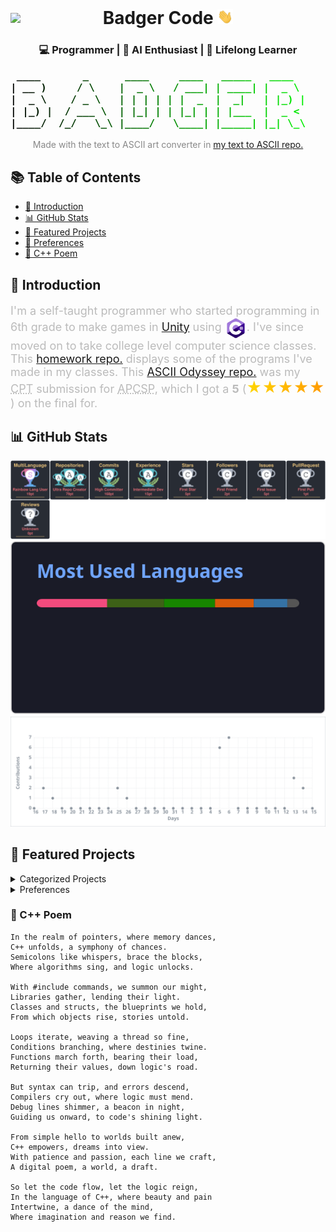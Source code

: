 <div style="display: flex; align-items: center; justify-content: center; position: relative;">
	<img style="position: absolute; left: 0;" src="./badger_icon.ico">
	<h1 style="margin: 0 auto;">Badger Code <img src="./hi.webp" width="25px"></h1>
</div>

<center><h3>💻 Programmer | 🧠 AI Enthusiast | 🌱 Lifelong Learner</h3></center>

<pre style="background: linear-gradient(to right, #000000, #008800, #00ff00);
	text-align: center;
	-webkit-background-clip: text;
	color: transparent;
	font-weight: bold;
	font-family: monospace;
	font-size: 16px;">
 ____       _      ____     ____   _____   ____          ____    ___    ____    _____   _  
| __ )     / \    |  _ \   / ___| | ____| |  _ \        / ___|  / _ \  |  _ \  | ____| | | 
|  _ \    / _ \   | | | | | |  _  |  _|   | |_) |      | |     | | | | | | | | |  _|   | | 
| |_) |  / ___ \  | |_| | | |_| | | |___  |  _ <       | |___  | |_| | | |_| | | |___  |_| 
|____/  /_/   \_\ |____/   \____| |_____| |_| \_\       \____|  \___/  |____/  |_____| (_) 
</pre>
<p style="text-align: center; font-size: 14px; color: #888;">Made with the text to ASCII art converter in <a href="https://github.com/321BadgerCode/txt_2_ascii.git">my text to ASCII repo.</a></p>

<h2>📚 Table of Contents</h2>
<ul>
	<li><a href="#introduction">👋 Introduction</a><br></li>
	<li><a href="#github-stats">📊 GitHub Stats</a><br></li>
	<li><a href="#featured-projects">🚀 Featured Projects</a><br></li>
	<li><a href="#preferences">🤔 Preferences</a><br></li>
	<li><a href="#c-poem">📓 C++ Poem</a></li>
</ul>

## 👋 Introduction

<p style="font-size: 18px; color: #bbb;">
I'm a self-taught programmer who started programming in 6th grade to make games in <a href="https://unity.com/">Unity</a> using <a href="https://dotnet.microsoft.com/en-us/languages/csharp"><img style="vertical-align: middle;" src="./logos/c_sharp.png" width="35px"></a>. I've since moved on to take college level computer science classes. This <a href="https://github.com/321BadgerCode/hw/">homework repo.</a> displays some of the programs I've made in my classes. This <a href="https://github.com/321BadgerCode/ascii_odyssey/">ASCII Odyssey repo.</a> was my <abbr title="Create Performance Task">CPT</abbr> submission for <abbr title="Advanced Placement Computer Science Principles">APCSP</abbr>, which I got a <b>5</b> (<span style="font-size: 24px; background: linear-gradient(to right, #ffd700, #ff9900); -webkit-background-clip: text; color: transparent; display: inline-block;">★★★★★</span>) on the final for.
</p>

## 📊 GitHub Stats

<center>
	<img src="./git_stats/trophies.svg"><br>
	<img src="./git_stats/top_langs.svg"><br>
	<img src="./git_stats/activity_graph.svg">
</center>

## 🚀 Featured Projects

<details>

<summary>Categorized Projects</summary>

<ol type="1">
<div>
	<li>💻 Developer Tools</li>
	<ul>
		<li><img style="vertical-align: middle;" src="./logos/flat/cpp.svg"> <a href="https://github.com/321BadgerCode/rhino">Rhino</a> - C++ library for Linux.</li>
		<li><img style="vertical-align: middle;" src="./logos/flat/csharp.svg"> <a href="https://github.com/321BadgerCode/badger_editor">Badger Editor</a> - A very simple text editor/IDE.</li>
		<li><img style="vertical-align: middle;" src="./logos/flat/javascript.svg"> <a href="https://github.com/321BadgerCode/code_chat">Code Chat</a> - A chat app for programmers to share code snippets.</li>
		<li><img style="vertical-align: middle;" src="./logos/flat/javascript.svg"> <a href="https://github.com/321BadgerCode/programmer_calculator">Programmer Calculator</a> - A calculator for programmers.</li>
		<li><img style="vertical-align: middle;" src="./logos/flat/java.svg"> <a href="https://github.com/321BadgerCode/SimpleIDE">SimpleIDE</a> - A simple IDE with syntax highlighting.</li>
	</ul>
</div>
<div>
	<li>🌐 Web Applications</li>
	<ul>
		<li><img style="vertical-align: middle;" src="./logos/flat/javascript.svg"> <a href="https://github.com/321BadgerCode/calculator">Calculator</a> - Solve arithmetic expressions with a web user interface.</li>
		<li><img style="vertical-align: middle;" src="./logos/flat/html.svg"> <a href="https://github.com/321BadgerCode/choose_your_own">Choose Your Own</a> - Make your own choose-your-own adventures to play!</li>
		<li><img style="vertical-align: middle;" src="./logos/flat/javascript.svg"> <a href="https://github.com/321BadgerCode/loveletter">Loveletter</a> - Created in 1952, re-created in 2024!</li>
		<li><img style="vertical-align: middle;" src="./logos/flat/javascript.svg"> <a href="https://github.com/321BadgerCode/dice_waltz">Dice Waltz</a> - Generate millions of unique Waltzes!</li>
		<li><img style="vertical-align: middle;" src="./logos/flat/html.svg"> <a href="https://github.com/321BadgerCode/musicgen_web">MusicGen</a> - Web UI for AI generated music using Flask.</li>
		<li><img style="vertical-align: middle;" src="./logos/flat/python.svg"> <a href="https://github.com/321BadgerCode/web_video_compress">Web Video Compress</a> - Compress videos with a web UI!</li>
		<li><img style="vertical-align: middle;" src="./logos/flat/html.svg"> <a href="https://github.com/321BadgerCode/screen_capture_ocr">Screen Capture OCR</a> - Get text from screen select!</li>
		<li><img style="vertical-align: middle;" src="./logos/flat/python.svg"> <a href="https://github.com/321BadgerCode/uniconverter">Uniconverter</a> - Convert filetypes!</li>
	</ul>
</div>
<div>
	<li>📱 Mobile Apps</li>
	<ul>
		<li><img style="vertical-align: middle;" src="./logos/flat/csharp.svg"> <a href="https://github.com/321BadgerCode/pangaea">Pangaea</a> - Mobile game for Android.</li>
	</ul>
</div>
<div>
	<li>🖥️ Desktop Software</li>
	<ul>
		<li><img style="vertical-align: middle;" src="./logos/flat/bash.svg"> <a href="https://github.com/321BadgerCode/guess">Guess</a> - Simple number guessing game using bash scripting.</li>
		<li><img style="vertical-align: middle;" src="./logos/flat/latex.svg"> <a href="https://github.com/321BadgerCode/remove_vowels">Remove Vowels</a> - Removes vowels from given text input.</li>
		<li><img style="vertical-align: middle;" src="./logos/flat/cpp.svg"> <a href="https://github.com/321BadgerCode/logic_lingo">Logic Lingo</a> - Interpreter that solves algebraic expressions.</li>
		<li><img style="vertical-align: middle;" src="./logos/flat/cpp.svg"> <a href="https://github.com/321BadgerCode/peg_solitaire">Peg Solitaire</a> - Algorithmically solve peg solitaire boards.</li>
		<li><img style="vertical-align: middle;" src="./logos/flat/cpp.svg"> <a href="https://github.com/321BadgerCode/base_conversion">Base Conversion</a> - Convert numbers of different numerical bases.</li>
		<li><img style="vertical-align: middle;" src="./logos/flat/cpp.svg"> <a href="https://github.com/321BadgerCode/fizz_buzz">Fizz Buzz</a> - Simple c++ implementation of the (in)famous FizzBuzz program.</li>
		<li><img style="vertical-align: middle;" src="./logos/flat/cpp.svg"> <a href="https://github.com/321BadgerCode/collatz_conjecture">Collatz Conjecture</a> - Applies the Collatz Conjecture to determine how many iterations it takes until a given (or random) number reaches 1.</li>
		<li><img style="vertical-align: middle;" src="./logos/flat/cpp.svg"> <a href="https://github.com/321BadgerCode/terminal_telescope">Terminal Telescope</a> - C++ Linux program that displays images in the terminal and refreshes screen each time the file is written to externally or if the terminal size is adjusted.</li>
		<li><img style="vertical-align: middle;" src="./logos/flat/csharp.svg"> <a href="https://github.com/321BadgerCode/adventure">Adventure</a> - A text-based adventure game.</li>
		<li><img style="vertical-align: middle;" src="./logos/flat/cpp.svg"> <a href="https://github.com/321BadgerCode/urinal_utopia">Urinal Utopia</a> - Calculates the ideal urinal to go to from given urinal layout.</li>
		<li><img style="vertical-align: middle;" src="./logos/flat/perl.svg"> <a href="https://github.com/321BadgerCode/emoji_emission">Emoji Emission</a> - Takes in 2 emojis and combines them into 1 emoji.</li>
		<li><img style="vertical-align: middle;" src="./logos/flat/cpp.svg"> <a href="https://github.com/321BadgerCode/packet_pigeon">Packet Pigeon</a> -  Send & recieve messages!</li>
		<li><img style="vertical-align: middle;" src="./logos/flat/latex.svg"> <a href="https://github.com/321BadgerCode/bussin_blockchain">Bussin' Blockchain</a> - Simple blockchain network!</li>
		<li><img style="vertical-align: middle;" src="./logos/flat/latex.svg"> <a href="https://github.com/321BadgerCode/goldbach_conjecture">Goldbach Conjecture</a> - Explore Goldbach's conjecture!</li>
		<li><img style="vertical-align: middle;" src="./logos/flat/cpp.svg"> <a href="https://github.com/321BadgerCode/finessing_finance">Finessing Finance</a> - Explore the world of managing finances! Yippee!!!</li>
		<li><img style="vertical-align: middle;" src="./logos/flat/python.svg"> <a href="https://github.com/321BadgerCode/morse">Morse</a> - Text to morse code converter.</li>
		<li><img style="vertical-align: middle;" src="./logos/flat/cpp.svg"> <a href="https://github.com/321BadgerCode/microwaved">Microwaved</a> - Convert microwave times of differing wattages.</li>
		<li><img style="vertical-align: middle;" src="./logos/flat/cpp.svg"> <a href="https://github.com/321BadgerCode/pixel_paradise">Pixel Paradise</a> - Generate pixel images!</li>
		<li><img style="vertical-align: middle;" src="./logos/flat/python.svg"> <a href="https://github.com/321BadgerCode/nebular_notes">Nebular Notes</a> - Microtonal MIDI Generator Based on Astrology Charts.</li>
		<li><img style="vertical-align: middle;" src="./logos/flat/python.svg"> <a href="https://github.com/321BadgerCode/alchemical_romance">Alchemical Romance</a> - Algorithmically synthesizes entirely new cryptic symbols.</li>
		<li><img style="vertical-align: middle;" src="./logos/flat/cpp.svg"> <a href="https://github.com/321BadgerCode/fibnado">Fibnado</a> - Comparing the efficiency of different methods for calculating fibonacci numbers.</li>
		<li><img style="vertical-align: middle;" src="./logos/flat/cpp.svg"> <a href="https://github.com/321BadgerCode/num2en">Num2En</a> - Outputs English representation of given numbers.</li>
		<li><img style="vertical-align: middle;" src="./logos/flat/python.svg"> <a href="https://github.com/321BadgerCode/dooming_demise">Dooming Demise</a> - Approximates when you will die.</li>
		<li><img style="vertical-align: middle;" src="./logos/flat/python.svg"> <a href="https://github.com/321BadgerCode/character_crisis">Character Crisis</a> - Generate ASCII art & text images!</li>
		<li><img style="vertical-align: middle;" src="./logos/flat/cpp.svg"> <a href="https://github.com/321BadgerCode/fmad">FMAD</a> - Calculate derivatives using Forward Mode Automatic Differentiation!</li>
		<li><img style="vertical-align: middle;" src="./logos/flat/python.svg"> <a href="https://github.com/321BadgerCode/character_crisis">Character Crisis</a> - Generate ASCII art & text images!</li>
		<li><img style="vertical-align: middle;" src="./logos/flat/cpp.svg"> <a href="https://github.com/321BadgerCode/date2arvelie">Date2Arvelie</a> - Convert standard dates into the Arvelie format!</li>
	</ul>
</div>
<div>
	<li>🧠 Machine Learnine / AI</li>
	<ul>
		<li><img style="vertical-align: middle;" src="./logos/flat/python.svg"> <a href="https://github.com/321BadgerCode/digit_creator">Digit Creator</a> - Generate digits using AI!</li>
		<li><img style="vertical-align: middle;" src="./logos/flat/cpp.svg"> <a href="https://github.com/321BadgerCode/bin2dec">Bin2Dec</a> - AI that learned binary!</li>
		<li><img style="vertical-align: middle;" src="./logos/flat/cpp.svg"> <a href="https://github.com/321BadgerCode/sentiment_sentinel">Sentiment Sentinel</a> - Predict the sentiment of messages using AI!</li>
		<li><img style="vertical-align: middle;" src="./logos/flat/c.svg"> <a href="https://github.com/321BadgerCode/ai_xor">AI XOR</a> - Feedforward neural network in C.</li>
	</ul>
</div>
<div>
	<li>🗄️ Data Analysis / Visualization</li>
	<ul>
		<li><img style="vertical-align: middle;" src="./logos/flat/jupyter_notebook.svg"> <a href="https://github.com/321BadgerCode/basic_ml_concepts">Basic ML Concepts</a> - Jupyter notebook with explanations and python code for algorithms and statistical concepts that are commonly used for AI and ML development.</li>
		<li><img style="vertical-align: middle;" src="./logos/flat/jupyter_notebook.svg"> <a href="https://github.com/321BadgerCode/mnist_classification">MNIST Classification</a> - A neural network to predict the number in an image.</li>
	</ul>
</div>
<div>
	<li>🎮 Games & Simulations</li>
	<ul>
		<li><img style="vertical-align: middle;" src="./logos/flat/cpp.svg"> <a href="https://github.com/321BadgerCode/darkness_rises">Darkness Rises</a> - Platformer game with a level editor.</li>
		<li><img style="vertical-align: middle;" src="./logos/flat/cpp.svg"> <a href="https://github.com/321BadgerCode/simple_platformer_editor">Simple Platformer Editor</a> - Just drag the mouse and create platforms with ease!</li>
		<li><img style="vertical-align: middle;" src="./logos/flat/cpp.svg"> <a href="https://github.com/321BadgerCode/hangman">Hangman</a> - Simple hangman game.</li>
		<li><img style="vertical-align: middle;" src="./logos/flat/java.svg"> <a href="https://github.com/321BadgerCode/color_snake">Color Snake</a> - Classic snake game with colored snake segments.</li>
		<li><img style="vertical-align: middle;" src="./logos/flat/cpp.svg"> <a href="https://github.com/321BadgerCode/tic_tac_toe">Tic Tac Toe</a> - Simple Tic-Tac-Toe game where the board's dimensions can be altered which alters the win-condition logic.</li>
		<li><img style="vertical-align: middle;" src="./logos/flat/cpp.svg"> <a href="https://github.com/321BadgerCode/snake">Snake</a> - Classic snake game.</li>
		<li><img style="vertical-align: middle;" src="./logos/flat/rust.svg"> <a href="https://github.com/321BadgerCode/blackjack">Blackjack</a> - Simple command-line Blackjack game.</li>
	</ul>
</div>
<div>
	<li>🔐 Security & Privacy</li>
	<ul>
		<li><img style="vertical-align: middle;" src="./logos/flat/python.svg"> <a href="https://github.com/321BadgerCode/encrypt">Encrypt</a> - Encrypt & decrypt using AES encryption.</li>
		<li><img style="vertical-align: middle;" src="./logos/flat/python.svg"> <a href="https://github.com/321BadgerCode/eminent_encryption">Eminent Encryption</a> - A program to demonstrate simple encryption and cryptanalysis techniques.</li>
		<li><img style="vertical-align: middle;" src="./logos/flat/python.svg"> <a href="https://github.com/321BadgerCode/cryptopals">Cryptopals</a> - Attempting the Cryptopals Crypto Challenges.</li>
		<li><img style="vertical-align: middle;" src="./logos/flat/latex.svg"> <a href="https://github.com/321BadgerCode/substitution_symphony">Substitution Symphony</a> - Encrypt and decipher messages!</li>
	</ul>
</div>
<div>
	<li>⚙️ Automation / Scripting</li>
	<ul>
		<li><img style="vertical-align: middle;" src="./logos/flat/bash.svg"> <a href="https://github.com/321BadgerCode/compile">Compile</a> - Compiles a bash script into a stand-alone executable using GCC & SHC.</li>
		<li><img style="vertical-align: middle;" src="./logos/flat/bash.svg"> <a href="https://github.com/321BadgerCode/video_compress">Video Compress</a> - Compress videos!</li>
	</ul>
</div>
<div>
	<li>🔌 APIs / Backend Services</li>
	<ul>
		<li><img style="vertical-align: middle;" src="./logos/flat/python.svg"> <a href="https://github.com/321BadgerCode/story_maker">Story Maker</a> - Uses AI to generate stories with images!</li>
		<li><img style="vertical-align: middle;" src="./logos/flat/perl.svg"> <a href="https://github.com/321BadgerCode/chara_convert">Chara Convert</a> - Converts PNG files compatible with the V2 card specification into JSON files and parses them into YAML files, so that these YAML files can be used with the Oobagooba AI Text Generation WebUI.</li>
	</ul>
</div>
</ol>

</details>

<details>

<summary>Preferences</summary>

### 🤔 Preferences

Interested in:
- Game Development
- Parsers, Tokenizers, Compilers, Interpreters
- AI/Machine Learning

---

| | Good | !Good |
| :---: | :---: | :---: |
| Vim | :heavy_check_mark: | |
| Emacs | | :x: |
| Tabs | :heavy_check_mark: | |
| Spaces | | :x: |
| C++ | :heavy_check_mark: | |
| English | | :x: |
</details>

### 📓 C++ Poem
```
In the realm of pointers, where memory dances,
C++ unfolds, a symphony of chances.
Semicolons like whispers, brace the blocks,
Where algorithms sing, and logic unlocks.

With #include commands, we summon our might,
Libraries gather, lending their light.
Classes and structs, the blueprints we hold,
From which objects rise, stories untold.

Loops iterate, weaving a thread so fine,
Conditions branching, where destinies twine.
Functions march forth, bearing their load,
Returning their values, down logic's road.

But syntax can trip, and errors descend,
Compilers cry out, where logic must mend.
Debug lines shimmer, a beacon in night,
Guiding us onward, to code's shining light.

From simple hello to worlds built anew,
C++ empowers, dreams into view.
With patience and passion, each line we craft,
A digital poem, a world, a draft.

So let the code flow, let the logic reign,
In the language of C++, where beauty and pain
Intertwine, a dance of the mind,
Where imagination and reason we find.
```